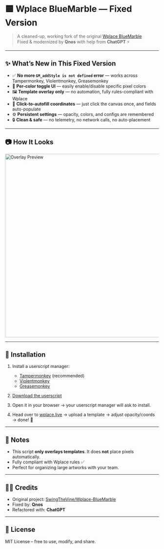# 🟦 Wplace BlueMarble — Fixed Version

> A cleaned-up, working fork of the original [Wplace BlueMarble](https://github.com/SwingTheVine/Wplace-BlueMarble)  
> Fixed & modernized by **Qnos** with help from **ChatGPT** ⚡

---

## ✨ What’s New in This Fixed Version
- ✅ **No more `GM_addStyle is not defined` error** — works across Tampermonkey, Violentmonkey, Greasemonkey  
- 🎨 **Per-color toggle UI** — easily enable/disable specific pixel colors  
- 🖼️ **Template overlay only** — no automation, fully rules-compliant with Wplace  
- 🎯 **Click-to-autofill coordinates** — just click the canvas once, and fields auto-populate  
- ⚙️ **Persistent settings** — opacity, colors, and configs are remembered  
- 🔒 **Clean & safe** — no telemetry, no network calls, no auto-placement

---

## 📷 How It Looks
<img src="https://raw.githubusercontent.com/yourusername/yourrepo/main/preview.png" width="600" alt="Overlay Preview" />

---

## 🚀 Installation
1. Install a userscript manager:
   - [Tampermonkey](https://www.tampermonkey.net/) (recommended)  
   - [Violentmonkey](https://violentmonkey.github.io/)  
   - [Greasemonkey](https://www.greasespot.net/)  

2. [Download the userscript](./Wplace_BlueMarble_Fixed.user.txt)  

3. Open it in your browser → your userscript manager will ask to install.  

4. Head over to [wplace.live](https://wplace.live) → upload a template → adjust opacity/coords → done! 🎉

---

## 📝 Notes
- This script **only overlays templates**. It does **not** place pixels automatically.  
- Fully compliant with Wplace rules ✅  
- Perfect for organizing large artworks with your team.  

---

## 🧑‍💻 Credits
- Original project: [SwingTheVine/Wplace-BlueMarble](https://github.com/SwingTheVine/Wplace-BlueMarble)  
- Fixed by: **Qnos**  
- Refactored with: **ChatGPT**  

---

## 📜 License
MIT License – free to use, modify, and share.
